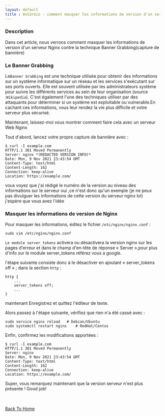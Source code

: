 ```yaml
---
layout: default
title : 0xS3rGio - comment masquer les informations de version d'un serveur Nginx
---
```


### Description

Dans cet article, nous verrons comment masquer les informations de version d'un serveur Nginx contre la technique Banner Grabbing(capture de bannière)

### Le Banner Grabbing

Le`Banner Grabbing` est une technique utilisée pour obtenir des informations sur un système informatique sur un réseau et les services s'exécutant sur ses ports ouverts. Elle est souvent utilisée par les administrateurs système pour suivre les différents services au sein de leur organisation (source :`Wikipedia`).
C'est également l'une des techniques utiliser par des attaquants pour déterminer si un système est exploitable ou vulnerable.En cachant ces informations, vous leur rendez la vie plus difficile et votre serveur plus sécurisé.
 
 Maintenant, laissez-moi vous montrer comment faire cela avec un serveur Web Nginx
 
 Tout d'abord, lancez votre propre capture de bannière avec :

```
$ curl -I example.com
HTTP/1.1 301 Moved Permanently
Server: nginx *(REDACTED VERSION INFO)*
Date: Mon, 9 Nov 2021 23:43:54 GMT
Content-Type: text/html
Content-Length: 162
Connection: keep-alive
Location: https://example.com/
```
vous voyez que j'ai rédigé le numéro de la version au niveau des informations sur le serveur oui ,ce n'est donc qu'un exemple (je ne peux pas divulguer les informations de cette version du serveur nginx lol) j'espère que vous avez l'idée  

### Masquer les informations de version de Nginx

Pour masquer les informations, éditez le fichier `/etc/nginx/nginx.conf` :

```
sudo vim /etc/nginx/nginx.conf
```
`Le module server_tokens` activera ou désactivera la version nginx sur les pages d'erreur et dans le champ d'en-tête de réponse « Server »,pour plus d'info sur le module server_tokens référez vous a google.

l'étape suivante consiste donc à le désactiver en ajoutant « server_tokens off » ; dans la section `http` :

```
http {
	...
	server_tokens off;
	...
}
```
maintenant Enregistrez et quittez l'éditeur de texte.

Alors passez à l'étape suivante, vérifiez que rien n'a été cassé avec :

```
sudo service nginx reload 	# Debian/Ubuntu
sudo systemctl restart nginx 	# RedHat/Centos
```
Enfin, confirmez les modifications apportées :

```
$ curl -I example.com
HTTP/1.1 301 Moved Permanently
Server: nginx 
Date: Mon, 9 Nov 2021 23:43:54 GMT
Content-Type: text/html
Content-Length: 162
Connection: keep-alive
Location: https://example.com/
```
Super, vous remarquez maintenant que la version serveur n'est plus présente ! Good job!

<br> <br>
[Back To Home](../index.md)
<br>



